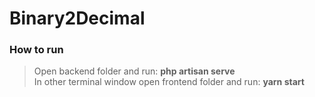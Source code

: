 # Binary2Decimal

### How to run
> Open backend folder and run: <b>php artisan serve</b> <br />
> In other terminal window open frontend folder and run: <b> yarn start</b>
